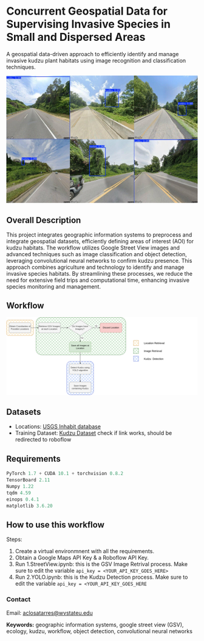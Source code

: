 # Concurrent Geospatial Data for Supervising Invasive Species in Small and Dispersed Areas 
A geospatial data-driven approach to efficiently identify and manage invasive kudzu plant habitats using image recognition and classification techniques.

![Results](images/results.png)

## Overall Description
This project integrates geographic information systems to preprocess and integrate geospatial datasets, efficiently defining areas of interest (AOI) for kudzu habitats. The workflow utilizes Google Street View images and advanced techniques such as image classification and object detection, leveraging convolutional neural networks to confirm kudzu presence. This approach combines agriculture and technology to identify and manage invasive species habitats. By streamlining these processes, we reduce the need for extensive field trips and computational time, enhancing invasive species monitoring and management.


## Workflow
![Workflow of our proposed model](images/workflow.png)

## Datasets
- Locations: [USGS Inhabit database](https://gis.usgs.gov/inhabit/)
- Training Dataset: [Kudzu Dataset](https://app.roboflow.com/test-mhm3s/kudzu-in-gsv/3) check if link works, should be redirected to roboflow

## Requirements
```python
PyTorch 1.7 + CUDA 10.1 + torchvision 0.8.2
TensorBoard 2.11
Numpy 1.22
tqdm 4.59
einops 0.4.1
matplotlib 3.6.20
```


## How to use this workflow
Steps:
1. Create a virtual environmnent with all the requirements.
2. Obtain a Google Maps API Key & a Roboflow API Key.
3. Run 1.StreetView.ipynb: this is the GSV Image Retrival process. Make sure to edit the variable `api_key = <YOUR_API_KEY_GOES_HERE>`
4. Run 2.YOLO.ipynb: this is the Kudzu Detection process. Make sure to edit the variable `api_key = <YOUR_API_KEY_GOES_HERE`

### Contact
Email: aclosatarres@wvstateu.edu

**Keywords:** geographic information systems, google street view (GSV), ecology, kudzu, workflow, object detection, convolutional neural networks
